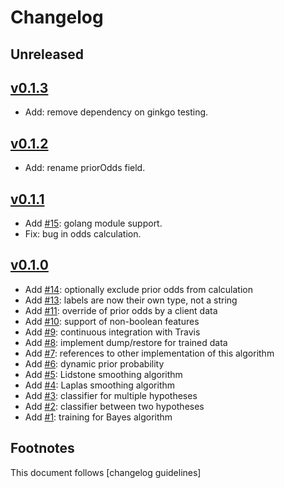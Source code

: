 # Changelog

## Unreleased

## [v0.1.3]

- Add: remove dependency on ginkgo testing.

## [v0.1.2]

- Add: rename priorOdds field.

## [v0.1.1]

- Add [#15]: golang module support.
- Fix: bug in odds calculation.

## [v0.1.0]

- Add [#14]: optionally exclude prior odds from calculation
- Add [#13]: labels are now their own type, not a string
- Add [#11]: override of prior odds by a client data
- Add [#10]: support of non-boolean features
- Add [#9]: continuous integration with Travis
- Add [#8]: implement dump/restore for trained data
- Add [#7]: references to other implementation of this algorithm
- Add [#6]: dynamic prior probability
- Add [#5]: Lidstone smoothing algorithm
- Add [#4]: Laplas smoothing algorithm
- Add [#3]: classifier for multiple hypotheses
- Add [#2]: classifier between two hypotheses
- Add [#1]: training for Bayes algorithm

## Footnotes

This document follows [changelog guidelines]

[v0.1.3]: https://github.com/gnames/bayes/compare/v0.1.2...v0.1.3
[v0.1.2]: https://github.com/gnames/bayes/compare/v0.1.1...v0.1.2
[v0.1.1]: https://github.com/gnames/bayes/compare/v0.1.0...v0.1.1
[v0.1.0]: https://github.com/gnames/bayes/tree/v0.1.0

[#15]: https://github.com/gnames/bayes/issues/15
[#14]: https://github.com/gnames/bayes/issues/14
[#13]: https://github.com/gnames/bayes/issues/13
[#11]: https://github.com/gnames/bayes/issues/11
[#10]: https://github.com/gnames/bayes/issues/10
[#9]: https://github.com/gnames/bayes/issues/9
[#8]: https://github.com/gnames/bayes/issues/8
[#7]: https://github.com/gnames/bayes/issues/7
[#6]: https://github.com/gnames/bayes/issues/6
[#5]: https://github.com/gnames/bayes/issues/5
[#4]: https://github.com/gnames/bayes/issues/4
[#3]: https://github.com/gnames/bayes/issues/3
[#2]: https://github.com/gnames/bayes/issues/2
[#1]: https://github.com/gnames/bayes/issues/1

